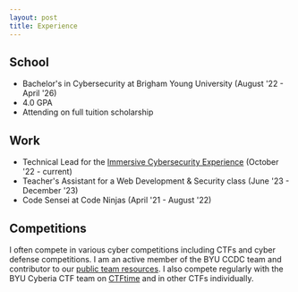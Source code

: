 ```yaml
---
layout: post
title: Experience
---
```


## School
- Bachelor's in Cybersecurity at Brigham Young University (August '22 - April '26)
- 4.0 GPA
- Attending on full tuition scholarship

## Work
- Technical Lead for the [Immersive Cybersecurity Experience](https://cybercamps.byu.edu/immersive-cybersecurity-experience-ice) (October '22 - current)
- Teacher's Assistant for a Web Development & Security class (June '23 - December '23)
- Code Sensei at Code Ninjas (April '21 - August '22)

## Competitions
I often compete in various cyber competitions including CTFs and cyber defense competitions. I am an active member of the BYU CCDC team and contributor to our [public team resources](https://github.com/BYU-CCDC/public-ccdc-resources). I also compete regularly with the BYU Cyberia CTF team on [CTFtime](https://ctftime.org/team/155711) and in other CTFs individually.


